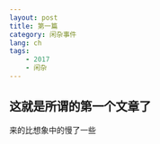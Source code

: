 ```yaml
---
layout: post
title: 第一篇
category: 闲杂事件
lang: ch
tags: 
    - 2017
    - 闲杂
---
```


## 这就是所谓的第一个文章了
来的比想象中的慢了一些
